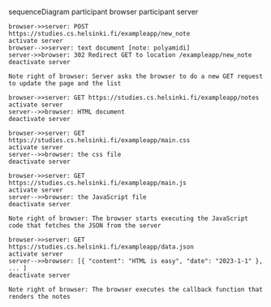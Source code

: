 sequenceDiagram
    participant browser
    participant server
    
    browser->>server: POST https://studies.cs.helsinki.fi/exampleapp/new_note
    activate server
    browser-->>server: text document [note: polyamidi]
    server->>browser: 302 Redirect GET to location /exampleapp/new_note
    deactivate server

    Note right of browser: Server asks the browser to do a new GET request to update the page and the list

    browser->>server: GET https://studies.cs.helsinki.fi/exampleapp/notes
    activate server
    server-->>browser: HTML document
    deactivate server
    
    browser->>server: GET https://studies.cs.helsinki.fi/exampleapp/main.css
    activate server
    server-->>browser: the css file
    deactivate server
    
    browser->>server: GET https://studies.cs.helsinki.fi/exampleapp/main.js
    activate server
    server-->>browser: the JavaScript file
    deactivate server
    
    Note right of browser: The browser starts executing the JavaScript code that fetches the JSON from the server
    
    browser->>server: GET https://studies.cs.helsinki.fi/exampleapp/data.json
    activate server
    server-->>browser: [{ "content": "HTML is easy", "date": "2023-1-1" }, ... ]
    deactivate server    

    Note right of browser: The browser executes the callback function that renders the notes 